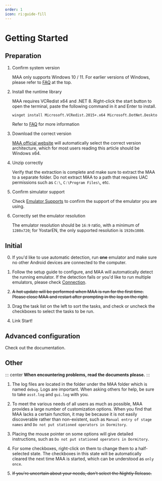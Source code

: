 ```yaml
---
order: 1
icon: ri:guide-fill
---
```


# Getting Started

## Preparation

1. Confirm system version

    MAA only supports Windows 10 / 11. For earlier versions of Windows, please refer to [FAQ](./faq.md) at the top.

2. Install the runtime library

    MAA requires VCRedist x64 and .NET 8. Right-click the start button to open the terminal, paste the following command in it and Enter to install.

    ```sh
    winget install Microsoft.VCRedist.2015+.x64 Microsoft.DotNet.DesktopRuntime.8
    ```

    Refer to [FAQ](faq.md#missing-runtime-libraries) for more information

3. Download the correct version

    [MAA official website](https://maa.plus/) will automatically select the correct version architecture, which for most users reading this article should be Windows x64.

4. Unzip correctly

    Verify that the extraction is complete and make sure to extract the MAA to a separate folder. Do not extract MAA to a path that requires UAC permissions such as `C:\`, `C:\Program Files\`, etc.

5. Confirm simulator support

    Check [Emulator Supports](./device/) to confirm the support of the emulator you are using.

6. Correctly set the emulator resolution

    The emulator resolution should be `16:9` ratio, with a minimum of `1280x720`; for YostarEN, the only supported resolution is `1920x1080`.

## Initial

0. If you'd like to use automatic detection, run **one** emulator and make sure no other Android devices are connected to the computer.

1. Follow the setup guide to configure, and MAA will automatically detect the running emulator. If the detection fails or you'd like to run multiple emulators, please check [Connection](./connection.md).

2. ~~A hot update will be performed when MAA is run for the first time. Please close MAA and restart after prompting in the log on the right.~~

3. Drag the task list on the left to sort the tasks, and check or uncheck the checkboxes to select
   the tasks to be run.

4. Link Start!

## Advanced configuration

Check out the documentation.

## Other

::: center
**When encountering problems, read the documents please.**
:::

1. The log files are located in the folder under the MAA folder which is named `debug`. Logs are important. When asking others for help, be sure to take `asst.log` and `gui.log` with you.

2. To meet the various needs of all users as much as possible, MAA provides a large number of customization options. When you find that MAA lacks a certain function, it may be because it is not easily discoverable rather than non-existent, such as `Manual entry of stage names` and `Do not put stationed operators in Dormitory`.

3. Placing the mouse pointer on some options will give detailed instructions, such as `Do not put stationed operators in Dormitory`.

4. For some checkboxes, right-click on them to change them to a half-selected state. The checkboxes in this state will be automatically cleared the next time MAA is started, which can be understood as `only once`.

5. ~~If you're uncertain about your needs, don't select the Nightly Release.~~
